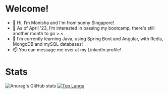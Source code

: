 # Welcome!
- 👋 Hi, I’m Monisha and I'm from sunny Singapore!
- 👀 As of April '23, I’m interested in passing my bootcamp, there's still another month to go >.<
- 🌱 I’m currently learning Java, using Spring Boot and Angular, with Redis, MongoDB and mySQL databases!
- 📫 You can message me over at my LinkedIn profile!

# Stats
![Anurag's GitHub stats](https://github-readme-stats.vercel.app/api?username=monishajg&show_icons=true&theme=github_dark)
[![Top Langs](https://github-readme-stats.vercel.app/api/top-langs/?username=monishajg&layout=compact)](https://github.com/anuraghazra/github-readme-stats) 

<!---
monishajg/monishajg is a ✨ special ✨ repository because its `README.md` (this file) appears on your GitHub profile.
You can click the Preview link to take a look at your changes.
--->

